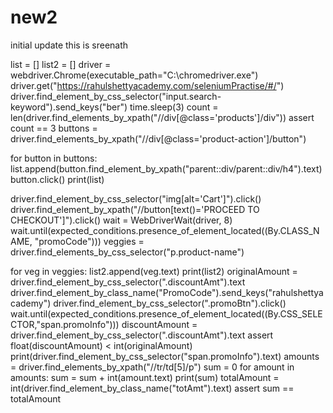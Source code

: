 # new2
initial update
this is sreenath


list = []
list2 = []
driver = webdriver.Chrome(executable_path="C:\\chromedriver.exe")
driver.get("https://rahulshettyacademy.com/seleniumPractise/#/")
driver.find_element_by_css_selector("input.search-keyword").send_keys("ber")
time.sleep(3)
count = len(driver.find_elements_by_xpath("//div[@class='products']/div"))
assert count == 3
buttons = driver.find_elements_by_xpath("//div[@class='product-action']/button")

for button in buttons:
    list.append(button.find_element_by_xpath("parent::div/parent::div/h4").text)
    button.click()
print(list)

driver.find_element_by_css_selector("img[alt='Cart']").click()
driver.find_element_by_xpath("//button[text()='PROCEED TO CHECKOUT']").click()
wait = WebDriverWait(driver, 8)
wait.until(expected_conditions.presence_of_element_located((By.CLASS_NAME, "promoCode")))
veggies = driver.find_elements_by_css_selector("p.product-name")

for veg in veggies:
    list2.append(veg.text)
print(list2)
originalAmount = driver.find_element_by_css_selector(".discountAmt").text
driver.find_element_by_class_name("PromoCode").send_keys("rahulshettyacademy")
driver.find_element_by_css_selector(".promoBtn").click()
wait.until(expected_conditions.presence_of_element_located((By.CSS_SELECTOR,"span.promoInfo")))
discountAmount = driver.find_element_by_css_selector(".discountAmt").text
assert float(discountAmount) < int(originalAmount)
print(driver.find_element_by_css_selector("span.promoInfo").text)
amounts = driver.find_elements_by_xpath("//tr/td[5]/p")
sum = 0
for amount in amounts:
    sum = sum + int(amount.text)
print(sum)
totalAmount = int(driver.find_element_by_class_name("totAmt").text)
assert sum == totalAmount
